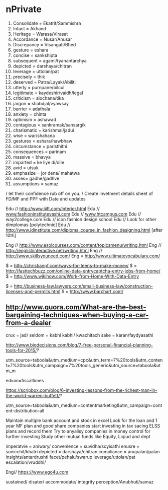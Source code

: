 # nPrivate

1. Consolidate = Ekatrit/Sammishra
2. Intact = Akhand
3. Heritage = Warasa/Virasat
4. Accordance = Nusar/Anusar
5. Discrepancy = Visangati/Bhed
6. gesture = eshara
7. concise = sankshipta
8. subsequent = agami/tyanantarchya
9. depicted = darshaya/chitran
10. leverage = uttolan/pat
11. precisely = thik
12. deserved = Patra/Layak/Abiliti
13. utterly = purnpane/bilcul
14. legitimate = kaydeshir/vaidh/legal
15. criticism = alochana/tika
16. jargon = shabdjal/vyawsay
17. barrier = adathala
18. anxiety = chinta
19. optimism = ashawad
20. contagious = sankramak/sansargik
21. charismatic = karishmai/jadui
22. wise = war/shahana
23. gestures = eshara/hawbhaw
24. circumstance = paristhithi
25. consequences = parinam
26. massive = bhavya
27. imparted = ke liye di/dile
28. avid = utsuk
29. emphasize = jor dena/ mahatwa
30. asses= gadhe/gadhve
31. assumptions = samaz

/ let their confidence rub off on you.
/ Create invetment details sheet of FD/MF and PPF with Date and updates

Edu // http://www.iiift.com/interior.html
Edu // www.fashioninstitutevashi.com
Edu // www.htcampus.com
Edu // way2college.com
Edu // icon fashion design school
Edu // Look for other dimplomas [polytechnic]
Edu // http://www.jdinstitute.com/diploma_course_in_fashion_designing.html [after 10th]

Eng // http://www.esolcourses.com/content/topicsmenu/writing.html
Eng // http://englishinteractive.net/writing.html
Eng // http://www.skillsyouneed.com/
Eng = http://www.ultimatevocabulary.com/


$ = http://christianpf.com/ways-for-teens-to-make-money/
$ = http://fasttechbuzz.com/online-data-entrycaptcha-entry-jobs-from-home/
$ = http://www.wikihow.com/Work-from-Home-With-Data-Entry

$ = http://business-law.lawyers.com/small-business-law/construction-licenses-and-permits.html
$ = http://www.barchart.com/

http://www.quora.com/What-are-the-best-bargaining-techniques-when-buying-a-car-from-a-dealer
---------------------------------------------
crux = jad/
seldom = kabhi kabhi/ kwachitach
sake = karan/faydyasathi

http://www.bigdecisions.com/blog/7-free-personal-financial-planning-tools-for-2015/?

utm_source=taboola&utm_medium=cpc&utm_term=7%20tools&utm_content=7%20tools&utm_campaign=7%20tools_generic&utm_source=taboola&utm_m

edium=fiscaltimes

https://scripbox.com/blog/6-investing-lessons-from-the-richest-man-in-the-world-warren-buffett/?

utm_source=taboola&utm_medium=contentmarketing&utm_campaign=content-distribution-all

Maintain multiple bank account and stock in excel
Look for the loan and 1 year MF plan and good share companies
start investing in tax sacing ELSS plans and record them
Try to anyalisy companies in money control for further investing
Study other mutual funds like Equity, Liqiud and dept

imperatvie = aniwary/
convenience = suvidha/soyisathi
enusre = sunicchit/khatri
depicted = darshaya/chitran
compliance = anupalan/palan
insights/antardrushti
facet/pehalu/swarup
leverage/uttolan/pat
escalation/vruddhi/

Eng// https://www.ego4u.com

sustained/
disater/
accommodate/
integrity
perception/Anubhuti/samaz



